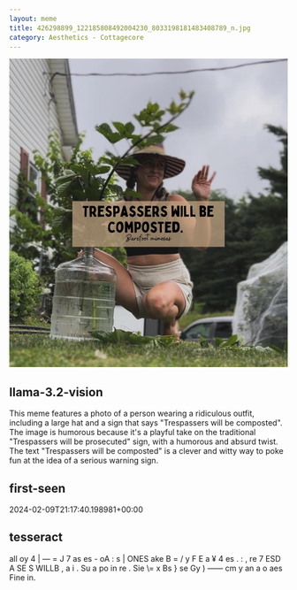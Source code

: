 ```yaml
---
layout: meme
title: 426298899_122185808492004230_8033198181483408789_n.jpg
category: Aesthetics - Cottagecore
---
```


<div markdown="0"><a href="426298899_122185808492004230_8033198181483408789_n.jpg"><img class="photo" src="426298899_122185808492004230_8033198181483408789_n.jpg" /></a>

<h2>llama-3.2-vision</h2>
<p title="Llama-3.2-Vision-11B is a really good model that probably gets the visual details right but doesn't understand literary or media references, and often fails to accurately represent the physical arrangement of objects and the implied relationships between the objects.">This meme features a photo of a person wearing a ridiculous outfit, including a large hat and a sign that says &quot;Trespassers will be composted&quot;. The image is humorous because it&#x27;s a playful take on the traditional &quot;Trespassers will be prosecuted&quot; sign, with a humorous and absurd twist. The text &quot;Trespassers will be composted&quot; is a clever and witty way to poke fun at the idea of a serious warning sign.</p>

<h2>first-seen</h2>
<p title="Because Git doesn't preserve file modification times, this metadata file contains the file's modification time when it was added to the library.">2024-02-09T21:17:40.198981+00:00</p>

<h2>tesseract</h2>
<p title="Tesseract is often terrible and just gives a lot of nonsense characters, but it used to be the state of the art, and usually it is better at correctly representing text than llama-3.2-vision-11b.">all oy 4 | — = J 7 as es - oA : s | ONES ake B = / y F E a ¥ 4 es . : , re 7 ESD A SE S WILLB , a i . Su a po in re . Sie \= x Bs &#125; se Gy ) —— cm y an a o aes Fine in.</p>

</div>


